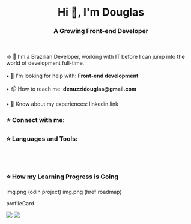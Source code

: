 

<h1 align="center"> Hi 👋, I'm Douglas </h1>
<h3 align="center"> A Growing Front-end Developer </h3>
<br></br>
→ 🌱 I'm a Brazilian Developer, working with IT before I can jump into the world of development full-time.
<br></br>
• 🤔 I’m looking for help with: <strong>Front-end development</strong>
<br></br>
• 📫 How to reach me: <strong>denuzzidouglas@gmail.com</strong>
<br></br>
• 📄 Know about my experiences: linkedin.link

<h3 align="left">⭐ Connect with me:</h3>
<h3 align="left">⭐ Languages and Tools:</h3>
<br></br>
<h3 align="left">⭐ How my Learning Progress is Going </h3>
img.png (odin project)
img.png (href roadmap)


profileCard

<div>
  <a href = "mailto:denuzzidouglas@gmail.com"><img src="https://img.shields.io/badge/-Gmail-%23333?style=for-the-badge&logo=gmail&logoColor=white" target="_blank"></a>
 </a> 
  <a href="https://www.linkedin.com/in/douglasdenuzzi/" target="_blank"><img src="https://img.shields.io/badge/-LinkedIn-%230077B5?style=for-the-badge&logo=linkedin&logoColor=white" target="_blank"></a>
</div>

